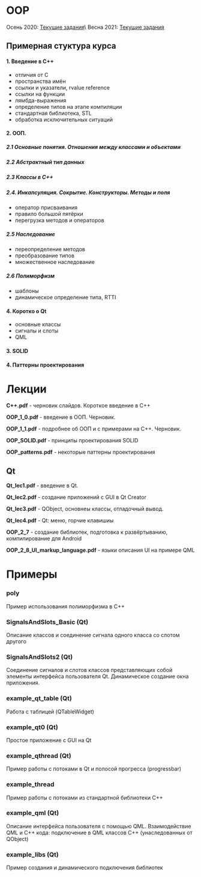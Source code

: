 # OOP

Осень 2020: [Текущие задания](https://github.com/VetrovSV/OOP/blob/master/2020-fall/tasks.md)\\
Весна 2021: [Текущие задания](https://github.com/VetrovSV/OOP/blob/master/2021-spring/tasks.md)

## Примерная стуктура курса
#### 1. Введение в С++

   * отличия от C
   * пространства имён
   * ссылки и указатели,  rvalue reference
   * ссылки на функции
   * лямбда-выражения
   * определение типов на этапе компиляции
   * стандартная библиотека, STL
   * обработка исключительных ситуаций

####  2. ООП.

  ##### 2.1 Основные понятия. Отношения между классами и объектами

  ##### 2.2 Абстрактный тип данных

  ##### 2.3 Классы в C++

  ##### 2.4. Инкапсуляция. Сокрытие. Конструкторы. Методы и поля

   * оператор присваивания
   * правило большой пятёрки
   * перегрузка методов и операторов

  ##### 2.5 Наследование

   * переопределение методов
   * преобразование типов
   * множественное наследование

  ##### 2.6 Полиморфизм

   * шаблоны
   * динамическое определение типа, RTTI

#### 4. Коротко о Qt

   * основные классы
   * сигналы и слоты
   * QML

#### 3. SOLID

#### 4. Паттерны проектирования


# Лекции

**С++.pdf** - черновик слайдов. Короткое введение в C++

**OOP_1_0.pdf** - введение в ООП. Черновик.

**OOP_1_1.pdf** - подробнее об ООП и с примерами на C++. Черновик.

**OOP_SOLID.pdf** - принципы проектирования SOLID

**OOP_patterns.pdf** - некоторые паттерны проектирования


## Qt

**Qt_lec1.pdf** - введение в Qt.

**Qt_lec2.pdf** - создание приложений c GUI в Qt Creator

**Qt_lec3.pdf** - QObject, основнеы классы, отладочный вывод.

**Qt_lec4.pdf** - Qt: меню, горчие клавишиы

**OOP_2_7** - создание библиотек, подготовка к развёртыванию, компилирование для Android

**OOP_2_8_UI_markup_language.pdf** - языки описания UI на примере QML

# Примеры

### poly
Пример использования полиморфизма в C++

### SignalsAndSlots_Basic (Qt)
Описание классов и соединение сигнала одного класса со слотом другого

### SignalsAndSlots2 (Qt)
Соединение сигналов и слотов классов представляющих собой элементы интерфейса пользователя Qt.
Динамическое создание окна приложения.

### example_qt_table (Qt)
Работа с таблицей (QTableWidget)


### example_qt0 (Qt)
Простое приложение с GUI на Qt

### example_qthread (Qt)
Пример работы с потоками в Qt и полосой прогресса (progressbar)

### example_thread
Пример работы с потоками из стандартной библиотеки C++


### example_qml (Qt)
Описание интерфейса пользователя с помощью QML.
Взаимодействие QML и C++ кода: подключение в QML классов C++ (унаследованных от QObject)

### example_libs (Qt)
Пример создания и динамического подключения библиотек

